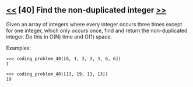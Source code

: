 ## [<<](../39) [40] Find the non-duplicated integer [>>](../41)

Given an array of integers where every integer occurs three times except for one integer, which only occurs once,
find and return the non-duplicated integer. Do this in O(N) time and O(1) space.

Examples:

    >>> coding_problem_40([6, 1, 3, 3, 3, 6, 6])
    1

    >>> coding_problem_40([13, 19, 13, 13])
    19
